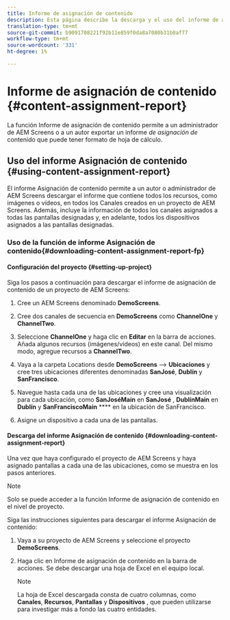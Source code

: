 ```yaml
---
title: Informe de asignación de contenido
description: Esta página describe la descarga y el uso del informe de asignación de contenido.
translation-type: tm+mt
source-git-commit: b9091708221f92b11e859f0da8a7080b31b0af77
workflow-type: tm+mt
source-wordcount: '331'
ht-degree: 1%

---
```



# Informe de asignación de contenido {#content-assignment-report}

La función Informe de asignación de contenido permite a un administrador de AEM Screens o a un autor exportar un informe *de asignación de* contenido que puede tener formato de hoja de cálculo.

## Uso del informe Asignación de contenido {#using-content-assignment-report}

El informe Asignación de contenido permite a un autor o administrador de AEM Screens descargar el informe que contiene todos los recursos, como imágenes o vídeos, en todos los Canales creados en un proyecto de AEM Screens. Además, incluye la información de todos los canales asignados a todas las pantallas designadas y, en adelante, todos los dispositivos asignados a las pantallas designadas.

### Uso de la función de informe Asignación de contenido{#downloading-content-assignment-report-fp}

#### Configuración del proyecto {#setting-up-project}

Siga los pasos a continuación para descargar el informe de asignación de contenido de un proyecto de AEM Screens:

1. Cree un AEM Screens denominado **DemoScreens**.

1. Cree dos canales de secuencia en **DemoScreens** como **ChannelOne** y **ChannelTwo**.

1. Seleccione **ChannelOne** y haga clic en **Editar** en la barra de acciones. Añada algunos recursos (imágenes/vídeos) en este canal. Del mismo modo, agregue recursos a **ChannelTwo**.

1. Vaya a la carpeta Locations desde **DemoScreens** —> **Ubicaciones** y cree tres ubicaciones diferentes denominadas **SanJosé**, **Dublín** y **SanFrancisco**.

1. Navegue hasta cada una de las ubicaciones y cree una visualización para cada ubicación, como **SanJoséMain** en **SanJosé** , **DublínMain** en **Dublín** y **SanFranciscoMain** **** en la ubicación de SanFrancisco.

1. Asigne un dispositivo a cada una de las pantallas.

#### Descarga del informe Asignación de contenido {#downloading-content-assignment-report}

Una vez que haya configurado el proyecto de AEM Screens y haya asignado pantallas a cada una de las ubicaciones, como se muestra en los pasos anteriores.

>[!NOTE]
>Solo se puede acceder a la función Informe de asignación de contenido en el nivel de proyecto.

Siga las instrucciones siguientes para descargar el informe Asignación de contenido:

1. Vaya a su proyecto de AEM Screens y seleccione el proyecto **DemoScreens**.

1. Haga clic en Informe de asignación de contenido en la barra de acciones. Se debe descargar una hoja de Excel en el equipo local.

   >[!NOTE]
   >La hoja de Excel descargada consta de cuatro columnas, como **Canales**, **Recursos**, **Pantallas** y **Dispositivos** , que pueden utilizarse para investigar más a fondo las cuatro entidades.




